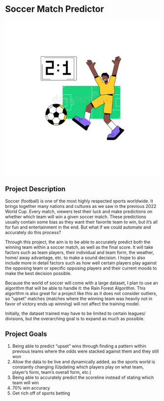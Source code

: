 # Soccer Match Predictor

![](images/soccer-clipart.png)

## Project Description

Soccer (football) is one of the most highly respected sports worldwide. It brings together many nations and cultures as we saw in the previous 2022 World Cup. Every match, viewers test their luck and make predictions on whether which team will win a given soccer match. These predictions usually contain some bias as they want their favorite team to win, but it’s all for fun and entertainment in the end. But what if we could automate and accurately do this process?

Through this project, the aim is to be able to accurately predict both the winning team within a soccer match, as well as the final score. It will take factors such as team players, their individual and team form, the weather, home/ away advantage, etc. to make a sound decision. I hope to also include more in detail factors such as how well certain players play against the opposing team or specific opposing players and their current moods to make the best decision possible.

Because the world of soccer will come with a large dataset, I plan to use an algorithm that will be able to handle it: the Rain Forest Algorithm. This algorithm is also great for a project like this as it does not consider outliers, so “upset” matches (matches where the winning team was heavily not in favor of victory ends up winning) will not affect the training model.

Initially, the dataset trained may have to be limited to certain leagues/ divisions, but the overarching goal is to expand as much as possible.


## Project Goals
1. Being able to predict “upset” wins through finding a pattern within previous teams where the odds were stacked against them and they still won
2. Allow the data to be live and dynamically added, as the sports world is constantly changing (Updating which players play on what team, player’s form, team’s overall form, etc.)
3. Being able to accurately predict the scoreline instead of stating which team will win
4. 70% win accuracy
5. Get rich off of sports betting
